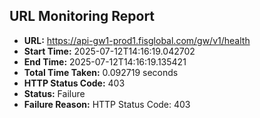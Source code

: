 ## URL Monitoring Report

- **URL:** https://api-gw1-prod1.fisglobal.com/gw/v1/health
- **Start Time:** 2025-07-12T14:16:19.042702
- **End Time:** 2025-07-12T14:16:19.135421
- **Total Time Taken:** 0.092719 seconds
- **HTTP Status Code:** 403
- **Status:** Failure
- **Failure Reason:** HTTP Status Code: 403
